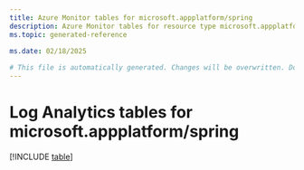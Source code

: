 ```yaml
---
title: Azure Monitor tables for microsoft.appplatform/spring
description: Azure Monitor tables for resource type microsoft.appplatform/spring
ms.topic: generated-reference
   
ms.date: 02/18/2025

# This file is automatically generated. Changes will be overwritten. Do not change this file directly.
---
```


# Log Analytics tables for microsoft.appplatform/spring  

[!INCLUDE [table](~/reusable-content/ce-skilling/azure/includes/azure-monitor/reference/tables/microsoft-appplatform_spring-include.md)]

